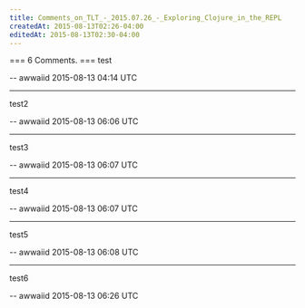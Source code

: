 ```yaml
---
title: Comments_on_TLT_-_2015.07.26_-_Exploring_Clojure_in_the_REPL
createdAt: 2015-08-13T02:26-04:00
editedAt: 2015-08-13T02:30-04:00
---
```


=== 6 Comments. ===
test

-- awwaiid 2015-08-13 04:14 UTC


----

test2

-- awwaiid 2015-08-13 06:06 UTC


----

test3

-- awwaiid 2015-08-13 06:07 UTC


----

test4

-- awwaiid 2015-08-13 06:07 UTC


----

test5

-- awwaiid 2015-08-13 06:08 UTC


----

test6

-- awwaiid 2015-08-13 06:26 UTC



